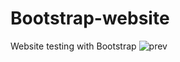 # Bootstrap-website
Website testing with Bootstrap
![prev](https://user-images.githubusercontent.com/112633766/205911745-7141001f-9b3b-48a2-a029-d78c303e55a4.png)
